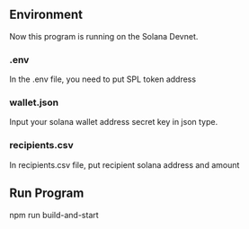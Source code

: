 ## Environment
Now this program is running on the Solana Devnet.

### .env
In the .env file, you need to put SPL token address

### wallet.json
Input your solana wallet address secret key in json type.

### recipients.csv
In recipients.csv file, put recipient solana address and amount


## Run Program
npm run build-and-start